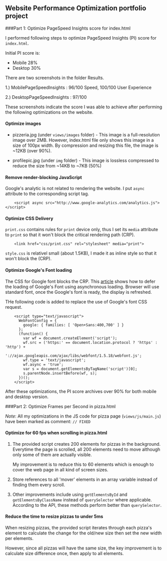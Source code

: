 ## Website Performance Optimization portfolio project

###Part 1: Optimize PageSpeed Insights score for index.html

I performed following steps to optimize PageSpeed Insights (PI) score for `index.html`.


Initial PI score is:

- Mobile 28%
- Desktop 30%

There are two screenshots in the folder Results.

1.) MobilePageSpeedInsights : 96/100 Speed, 100/100 User Experience

2.) DesktopPageSpeedInsights : 97/100 

These screenshots indicate the score I was able to achieve after performing the following optimizations on the website. 


#### Optimize images

* pizzeria.jpg (under `views/images` folder) - This image is a full-resolution image over 2MB.
However, index.html file only shows this image in a size of 100px width.
By compression and resizing this file, the image is ~12KB (over 90%).

* profilepic.jpg (under `img` folder) - This image is lossless compressed to reduce the size from ~14KB to ~7KB (50%)

#### Remove render-blocking JavaScript

Google's analytic is not related to rendering the website. I put `async` attribute to the corresponding script tag.

```
	<script async src="http://www.google-analytics.com/analytics.js"></script>
```

#### Optimize CSS Delivery

`print.css` contains rules for `print` device only, thus I set its `media` attribute to `print` so that it won't block the critical rendering path (CRP).

```
    <link href="css/print.css" rel="stylesheet" media="print">
```

`style.css` is relativel small (about 1.5KB), I made it as inline style so that it won't block the (CRP).

#### Optimize Google's Font loading

The CSS for Google font blocks the CRP. This [article](https://www.lockedowndesign.com/load-google-fonts-asynchronously-for-page-speed) shows how to defer the loading of Google's Font using asynchronous loading. Browser will use standard font, once the Google's font is ready, the display is refreshed.

THe following code is added to replace the use of Google's font CSS request.

```
    <script type="text/javascript">
      WebFontConfig = {
        google: { families: [ 'Open+Sans:400,700' ] }
      };
      (function() {
        var wf = document.createElement('script');
        wf.src = ('https:' == document.location.protocol ? 'https' : 'http') +
          '://ajax.googleapis.com/ajax/libs/webfont/1.5.18/webfont.js';
        wf.type = 'text/javascript';
        wf.async = 'true';
        var s = document.getElementsByTagName('script')[0];
        s.parentNode.insertBefore(wf, s);
      })();
    </script>
```

After these optimizations, the PI score archives over 90% for both mobile and desktop version.


###Part 2: Optimize Frames per Second in pizza.html

*Note*: All my optimizations in the JS code for pizza page (`views/js/main.js`) have been marked as comment: `// FIXED`

#### Optimize for 60 fps when scrolling in pizza.html

1. The provided script creates 200 elements for pizzas in the background. Everytime the page is scrolled, all 200 elements need to move although only some of them are actually visible.

	My improvement is to reduce this to 60 elements which is enough to cover the web page in all kind of screen sizes.

2. Store references to all 'mover' elements in an array variable instead of finding them every scroll.

3. Other improvements include using `getElementsById` and `getElementsByClassName` instead of `querySelector` where applicable. According to the API, these methods perform better than `querySelector`.


#### Reduce the time to resize pizzas to under 5ms

When resizing pizzas, the provided script iterates through each pizza's element to calculate the change for the old/new size then set the new width per elements.

However, since all pizzas will have the same size, the key improvement is to calculate size difference once, then apply to all elements.

